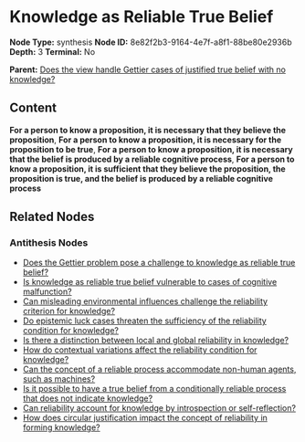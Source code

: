 # Knowledge as Reliable True Belief

**Node Type:** synthesis
**Node ID:** 8e82f2b3-9164-4e7f-a8f1-88be80e2936b
**Depth:** 3
**Terminal:** No

**Parent:** [Does the view handle Gettier cases of justified true belief with no knowledge?](does-the-view-handle-gettier-cases-of-justified-true-belief-with-no-knowledge-antithesis-98ab2526-9941-4cab-b217-e2e937b9b360.md)

## Content

**For a person to know a proposition, it is necessary that they believe the proposition**, **For a person to know a proposition, it is necessary for the proposition to be true**, **For a person to know a proposition, it is necessary that the belief is produced by a reliable cognitive process**, **For a person to know a proposition, it is sufficient that they believe the proposition, the proposition is true, and the belief is produced by a reliable cognitive process**

## Related Nodes

### Antithesis Nodes

- [Does the Gettier problem pose a challenge to knowledge as reliable true belief?](does-the-gettier-problem-pose-a-challenge-to-knowledge-as-reliable-true-belief-antithesis-712aed84-2026-4a31-925c-3ab823b5c84b.md)
- [Is knowledge as reliable true belief vulnerable to cases of cognitive malfunction?](is-knowledge-as-reliable-true-belief-vulnerable-to-cases-of-cognitive-malfunction-antithesis-d05ff3f8-43a3-44c7-b625-b51026b0fc66.md)
- [Can misleading environmental influences challenge the reliability criterion for knowledge?](can-misleading-environmental-influences-challenge-the-reliability-criterion-for-knowledge-antithesis-b8fe578b-2b2c-40b0-b8a5-a5eefbaae79b.md)
- [Do epistemic luck cases threaten the sufficiency of the reliability condition for knowledge?](do-epistemic-luck-cases-threaten-the-sufficiency-of-the-reliability-condition-for-knowledge-antithesis-ed644f02-b844-4914-94d5-efbd50d80ce8.md)
- [Is there a distinction between local and global reliability in knowledge?](is-there-a-distinction-between-local-and-global-reliability-in-knowledge-antithesis-8482dc10-4619-499b-92b9-ff21acc89c53.md)
- [How do contextual variations affect the reliability condition for knowledge?](how-do-contextual-variations-affect-the-reliability-condition-for-knowledge-antithesis-20d4663d-48f5-42c9-a9a8-a0b6707ac22f.md)
- [Can the concept of a reliable process accommodate non-human agents, such as machines?](can-the-concept-of-a-reliable-process-accommodate-non-human-agents-such-as-machines-antithesis-ebdff95e-b492-4aad-bfb5-f3597517ea36.md)
- [Is it possible to have a true belief from a conditionally reliable process that does not indicate knowledge?](is-it-possible-to-have-a-true-belief-from-a-conditionally-reliable-process-that-does-not-indicate-knowledge-antithesis-a3b22bae-5afe-4900-98bc-9b89f86377f7.md)
- [Can reliability account for knowledge by introspection or self-reflection?](can-reliability-account-for-knowledge-by-introspection-or-self-reflection-antithesis-f0adc760-5dcc-4b93-8061-131d116b4b35.md)
- [How does circular justification impact the concept of reliability in forming knowledge?](how-does-circular-justification-impact-the-concept-of-reliability-in-forming-knowledge-antithesis-40b7a6f1-4634-409c-b551-10dbe7624fed.md)
